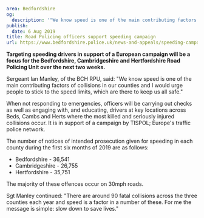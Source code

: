 ```yaml
area: Bedfordshire
og:
  description: '"We know speed is one of the main contributing factors of collisions in our counties." says Sergeant Ian Manley.'
publish:
  date: 6 Aug 2019
title: Road Policing officers support speeding campaign
url: https://www.bedfordshire.police.uk/news-and-appeals/speeding-campaign-support-aug2019
```

**Targeting speeding drivers in support of a European campaign will be a focus for the Bedfordshire, Cambridgeshire and Hertfordshire Road Policing Unit over the next two weeks.**

Sergeant Ian Manley, of the BCH RPU, said: "We know speed is one of the main contributing factors of collisions in our counties and I would urge people to stick to the speed limits, which are there to keep us all safe."

When not responding to emergencies, officers will be carrying out checks as well as engaging with, and educating, drivers at key locations across Beds, Cambs and Herts where the most killed and seriously injured collisions occur. It is in support of a campaign by TISPOL; Europe's traffic police network.

The number of notices of intended prosecution given for speeding in each county during the first six months of 2019 are as follows:

 * Bedfordshire - 36,541
 * Cambridgeshire - 26,755
 * Hertfordshire - 35,751

The majority of these offences occur on 30mph roads.

Sgt Manley continued: "There are around 90 fatal collisions across the three counties each year and speed is a factor in a number of these. For me the message is simple: slow down to save lives."
